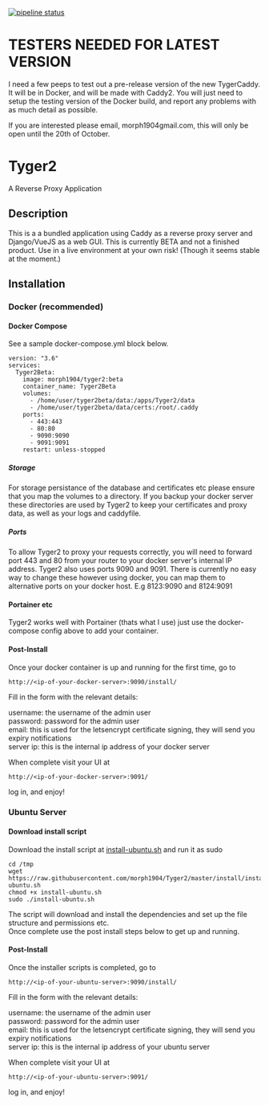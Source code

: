 [![pipeline status](https://gitlab.bytesense.biz/morph1904/Tyger2/badges/master/pipeline.svg)](https://gitlab.bytesense.biz/morph1904/Tyger2/commits/master)
# TESTERS NEEDED FOR LATEST VERSION
I need a few peeps to test out a pre-release version of the new TygerCaddy. It will be in Docker, and will be made with Caddy2. You will just need to setup the testing version of the Docker build, and report any problems with as much detail as possible. 

If you are interested please email, morph1904<at>gmail.com, this will only be open until the 20th of October. 

# Tyger2
A Reverse Proxy Application 

## Description
This is a a bundled application using Caddy as a reverse proxy server and Django/VueJS as a web GUI. This is currently BETA and not a finished product. Use in a live environment at your own risk! (Though it seems stable at the moment.)

## Installation
### Docker (recommended)
#### Docker Compose
See a sample docker-compose.yml block below. 
```
version: "3.6"                                                                                                          
services: 
  Tyger2Beta:
    image: morph1904/tyger2:beta
    container_name: Tyger2Beta
    volumes:
      - /home/user/tyger2beta/data:/apps/Tyger2/data
      - /home/user/tyger2beta/data/certs:/root/.caddy
    ports:
      - 443:443
      - 80:80
      - 9090:9090
      - 9091:9091
    restart: unless-stopped
```
##### Storage
For storage persistance of the database and certificates etc please ensure that you map the volumes to a directory. If you backup your docker server these directories are used by Tyger2 to keep your certificates and proxy data, as well as your logs and caddyfile. 

##### Ports
To allow Tyger2 to proxy your requests correctly, you will need to forward port 443 and 80 from your router to your docker server's internal IP address. Tyger2 also uses ports 9090 and 9091. There is currently no easy way to change these however using docker, you can map them to alternative ports on your docker host. E.g 8123:9090 and 8124:9091

#### Portainer etc
Tyger2 works well with Portainer (thats what I use) just use the docker-compose config above to add your container. 

#### Post-Install
Once your docker container is up and running for the first time, go to 
```
http://<ip-of-your-docker-server>:9090/install/ 
```
Fill in the form with the relevant details:

username: the username of the admin user  
password: password for the admin user  
email: this is used for the letsencrypt certificate signing, they will send you expiry notifications  
server ip: this is the internal ip address of your docker server  

When complete visit your UI at
```
http://<ip-of-your-docker-server>:9091/
```
log in, and enjoy!
### Ubuntu Server
#### Download install script
Download the install script at [install-ubuntu.sh](https://raw.githubusercontent.com/morph1904/Tyger2/master/install/install-ubuntu.sh) and run it as sudo
```
cd /tmp  
wget https://raw.githubusercontent.com/morph1904/Tyger2/master/install/install-ubuntu.sh  
chmod +x install-ubuntu.sh
sudo ./install-ubuntu.sh  

```
The script will download and install the dependencies and set up the file structure and permissions etc.  
Once complete use the post install steps below to get up and running.  

#### Post-Install
Once the installer scripts is completed, go to 
```
http://<ip-of-your-ubuntu-server>:9090/install/ 
```
Fill in the form with the relevant details:

username: the username of the admin user  
password: password for the admin user  
email: this is used for the letsencrypt certificate signing, they will send you expiry notifications  
server ip: this is the internal ip address of your ubuntu server  

When complete visit your UI at
```
http://<ip-of-your-ubuntu-server>:9091/
```
log in, and enjoy!
